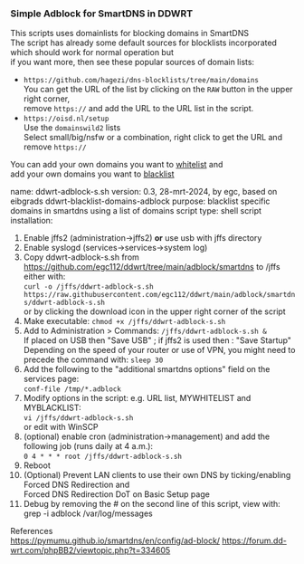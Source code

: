 ### Simple Adblock for SmartDNS in DDWRT 

This scripts uses domainlists for blocking domains in SmartDNS  
The script has already some default sources for blocklists incorporated which should work for normal operation but  
if you want more, then see these popular sources of domain lists:  
- `https://github.com/hagezi/dns-blocklists/tree/main/domains`  
	You can get the URL of the list by clicking on the `RAW` button in the upper right corner,  
	remove `https://` and add the URL to the URL list in the script.  
- `https://oisd.nl/setup `  
  Use the `domainswild2` lists  
  Select small/big/nsfw or a combination, right click to get the URL and remove `https://`  

You can add your own domains you want to [whitelist](https://en.wikipedia.org/wiki/Whitelist) and  
add your own domains you want to [blacklist](https://en.wikipedia.org/wiki/Blacklisting)
  
name: ddwrt-adblock-s.sh
version: 0.3, 28-mrt-2024, by egc, based on eibgrads ddwrt-blacklist-domains-adblock
purpose: blacklist specific domains in smartdns using a list of domains
script type: shell script
installation:
1. Enable jffs2 (administration->jffs2) **or** use usb with jffs directory
2. Enable syslogd (services->services->system log)
3. Copy ddwrt-adblock-s.sh from https://github.com/egc112/ddwrt/tree/main/adblock/smartdns to /jffs either with:  
   `curl -o /jffs/ddwrt-adblock-s.sh https://raw.githubusercontent.com/egc112/ddwrt/main/adblock/smartdns/ddwrt-adblock-s.sh`  
   or by clicking the download icon in the upper right corner of the script  
4. Make executable: `chmod +x /jffs/ddwrt-adblock-s.sh`
5. Add to Administration > Commands: `/jffs/ddwrt-adblock-s.sh &`  
     If placed on USB then "Save USB" ; if jffs2 is used then : "Save Startup"  
     Depending on the speed of your router or use of VPN, you might need to precede the command with: `sleep 30`  
6. Add the following to the "additional smartdns options" field on the services page:  
   `conf-file /tmp/*.adblock`  
7. Modify options in the script: e.g. URL list, MYWHITELIST and MYBLACKLIST:  
    `vi /jffs/ddwrt-adblock-s.sh`  
    or edit with WinSCP  
8. (optional) enable cron (administration->management) and add the  
    following job (runs daily at 4 a.m.):  
    `0 4 * * * root /jffs/ddwrt-adblock-s.sh`
9. Reboot  
10. (Optional) Prevent LAN clients to use their own DNS by ticking/enabling Forced DNS Redirection and  
   Forced DNS Redirection DoT on Basic Setup page
11. Debug by removing the # on the second line of this script, view with: grep -i adblock /var/log/messages  
  
References  
https://pymumu.github.io/smartdns/en/config/ad-block/
https://forum.dd-wrt.com/phpBB2/viewtopic.php?t=334605 
